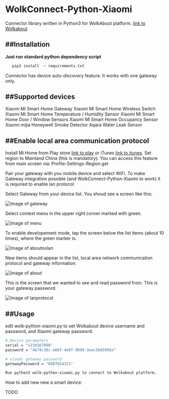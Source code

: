 # WolkConnect-Python-Xiaomi

Connector library written in Python3 for WolkAbout platform. [link to Wolkabout](https://demo.wolkabout.com)

##Installation
------------
**Just run standard python dependency script**

 ```sh
    pip3 install -r requirements.txt
 ```

Connector has device auto-discovery feature.
It works with one gateway only. 

##Supported devices
------------

Xiaomi Mi Smart Home Gateway
Xiaomi Mi Smart Home Wireless Switch
Xiaomi Mi Smart Home Temperature / Humidity Sensor
Xiaomi Mi Smart Home Door / Window Sensors
Xiaomi Mi Smart Home Occupancy Sensor
Xiaomi mijia Honeywell Smoke Detector
Aqara Water Leak Sensor

##Enable local area communication protocol
------------

Install Mi Home from Play store [link to play](https://play.google.com/store/apps/details?id=com.xiaomi.smarthome) or iTunes [link to itunes](https://itunes.apple.com/app/mi-home-xiaomi-for-your-smarthome/id957323480).
Set region to Mainland China (this is mandatory). You can access this feature from main screen via: Profile-Settings-Region.get 

Pair your gateway with you mobile device and select WiFi.
To make Gateway integration possible (and WolkConnect-Python-Xiaomi to work) it is required to enable lan protocol.

Select Gateway from your device list. You shoud see a screen like this:

![Image of gateway](https://raw.githubusercontent.com/milandinic/WolkConnect-Xiaomi/master/readme/gateway.png)

Select context menu in the upper right corner marked with green.

![Image of menu](https://raw.githubusercontent.com/milandinic/WolkConnect-Xiaomi/master/readme/menu.png)

To enable developement mode, tap the screen below the list items (about 10 times), where the green marker is.

![Image of aboutnolan](https://raw.githubusercontent.com/milandinic/WolkConnect-Xiaomi/master/readme/aboutnolan.png)

New items should appear in the list, local area network communication protocol and gateway information.

![Image of about](https://raw.githubusercontent.com/milandinic/WolkConnect-Xiaomi/master/readme/about.png)

This is the screen that we wanted to see and read password from. This is your gateway password.

![Image of lanprotocol](https://raw.githubusercontent.com/milandinic/WolkConnect-Xiaomi/master/readme/lanprotcol.png)


##Usage
-------------

edit wolk-python-xiaomi.py to set Wolkabout device username and password, and Xiaomi gateway password.

```sh
# Device parameters
serial = "1234567890"
password = "4b74c38c-a6bf-4e6f-9698-3eac3b65905e"

# xiaomi gateway password
gatewayPassword = "0987654321"
```


```sh
Run python3 wolk-python-xiaomi.py to connect to Wolkabout platform.
```

How to add new new a smart device:

TODO